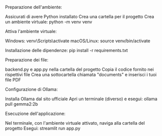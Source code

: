 Preparazione dell'ambiente:

Assicurati di avere Python installato
Crea una cartella per il progetto
Crea un ambiente virtuale:
python -m venv venv

Attiva l'ambiente virtuale:

Windows: venv\Scripts\activate
macOS/Linux: source venv/bin/activate




Installazione delle dipendenze:
pip install -r requirements.txt

Preparazione dei file:

backend.py e app.py nella cartella del progetto
Copia il codice fornito nei rispettivi file
Crea una sottocartella chiamata "documents" e inserisci i tuoi file PDF


Configurazione di Ollama:

Installa Ollama dal sito ufficiale
Apri un terminale (diverso) e esegui:
ollama pull gemma2:2b



Esecuzione dell'applicazione:

Nel terminale, con l'ambiente virtuale attivato, naviga alla cartella del progetto
Esegui:
streamlit run app.py
